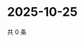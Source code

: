 # 2025-10-25

共 0 条

<!-- BEGIN ZHIHUQUESTIONS -->
<!-- 最后更新时间 Sat Oct 25 2025 05:10:17 GMT+0800 (China Standard Time) -->

<!-- END ZHIHUQUESTIONS -->
